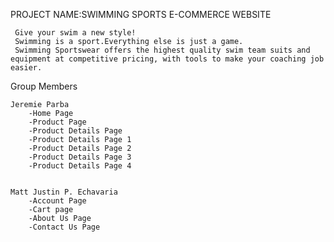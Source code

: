    PROJECT NAME:SWIMMING SPORTS E-COMMERCE WEBSITE
   
     Give your swim a new style!
     Swimming is a sport.Everything else is just a game.
     Swimming Sportswear offers the highest quality swim team suits and equipment at competitive pricing, with tools to make your coaching job easier.


Group Members

    Jeremie Parba
        -Home Page
        -Product Page
        -Product Details Page
        -Product Details Page 1
        -Product Details Page 2
        -Product Details Page 3
        -Product Details Page 4


    Matt Justin P. Echavaria
        -Account Page
        -Cart page
        -About Us Page
        -Contact Us Page
